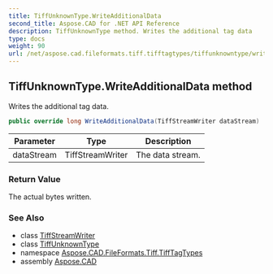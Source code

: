 ```yaml
---
title: TiffUnknownType.WriteAdditionalData
second_title: Aspose.CAD for .NET API Reference
description: TiffUnknownType method. Writes the additional tag data
type: docs
weight: 90
url: /net/aspose.cad.fileformats.tiff.tifftagtypes/tiffunknowntype/writeadditionaldata/
---
```

## TiffUnknownType.WriteAdditionalData method

Writes the additional tag data.

```csharp
public override long WriteAdditionalData(TiffStreamWriter dataStream)
```

| Parameter | Type | Description |
| --- | --- | --- |
| dataStream | TiffStreamWriter | The data stream. |

### Return Value

The actual bytes written.

### See Also

* class [TiffStreamWriter](../../../aspose.cad.fileformats.tiff.filemanagement/tiffstreamwriter/)
* class [TiffUnknownType](../)
* namespace [Aspose.CAD.FileFormats.Tiff.TiffTagTypes](../../tiffunknowntype/)
* assembly [Aspose.CAD](../../../)


